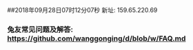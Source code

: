 ##2018年09月28日07时12分07秒 新址: 159.65.220.69
### 兔友常见问题及解答: https://github.com/wanggonging/d/blob/w/FAQ.md

